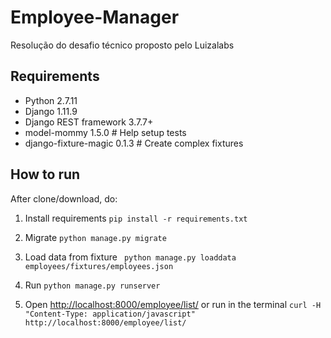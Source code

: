 # Employee-Manager
Resolução do desafio técnico proposto pelo Luizalabs

## Requirements
- Python 2.7.11
- Django 1.11.9
- Django REST framework 3.7.7+
- model-mommy 1.5.0 # Help setup tests
- django-fixture-magic 0.1.3 # Create complex fixtures

## How to run
After clone/download, do:

1. Install requirements ``` pip install -r requirements.txt ```

2. Migrate ``` python manage.py migrate ```

3. Load data from fixture ``` python manage.py loaddata employees/fixtures/employees.json```

3. Run ``` python manage.py runserver ```

4. Open <a href='http://localhost:8000/employee/'>http://localhost:8000/employee/list/</a> or run in the terminal ```curl -H "Content-Type: application/javascript" http://localhost:8000/employee/list/ ```